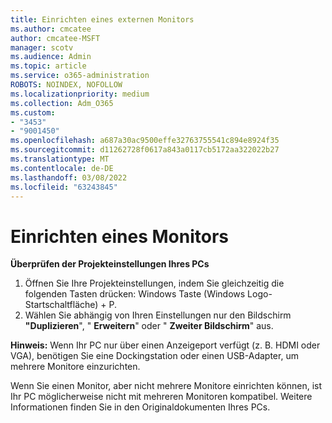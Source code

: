 ```yaml
---
title: Einrichten eines externen Monitors
ms.author: cmcatee
author: cmcatee-MSFT
manager: scotv
ms.audience: Admin
ms.topic: article
ms.service: o365-administration
ROBOTS: NOINDEX, NOFOLLOW
ms.localizationpriority: medium
ms.collection: Adm_O365
ms.custom:
- "3453"
- "9001450"
ms.openlocfilehash: a687a30ac9500effe32763755541c894e8924f35
ms.sourcegitcommit: d11262728f0617a843a0117cb5172aa322022b27
ms.translationtype: MT
ms.contentlocale: de-DE
ms.lasthandoff: 03/08/2022
ms.locfileid: "63243845"
---
```

# <a name="set-up-one-monitor"></a>Einrichten eines Monitors

**Überprüfen der Projekteinstellungen Ihres PCs**

1. Öffnen Sie Ihre Projekteinstellungen, indem Sie gleichzeitig die folgenden Tasten drücken: Windows Taste (Windows Logo-Startschaltfläche) + P.
2. Wählen Sie abhängig von Ihren Einstellungen nur den Bildschirm **"Duplizieren**", " **Erweitern**" oder " **Zweiter Bildschirm**" aus.

**Hinweis:** Wenn Ihr PC nur über einen Anzeigeport verfügt (z. B. HDMI oder VGA), benötigen Sie eine Dockingstation oder einen USB-Adapter, um mehrere Monitore einzurichten.

Wenn Sie einen Monitor, aber nicht mehrere Monitore einrichten können, ist Ihr PC möglicherweise nicht mit mehreren Monitoren kompatibel. Weitere Informationen finden Sie in den Originaldokumenten Ihres PCs.